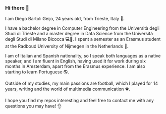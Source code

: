 ### Hi there 👋

I am Diego Bartoli Geijo, 24 years old, from Trieste, Italy 🏡.

I have a bachelor degree in Computer Engineering from the Università degli Studi di Trieste and a master degree in Data Science from the Università degli Studi di Milano Bicocca 💻🧮.
I spent a semester as an Erasmus student at the Radboud University of Nijmegen in the Netherlands 📝. 

I am of Italian and Spanish nationality, so I speak both languages as a native speaker, and I am fluent in English, having used it for work during six months in Amsterdam, apart from the Erasmus experience.
I am also starting to learn Portuguese 🌎. 

Outside of my studies, my main passions are football, which I played for 14 years, writing and the world of multimedia communication ⚽. 

I hope you find my repos interesting and feel free to contact me with any questions you may have! 👌
